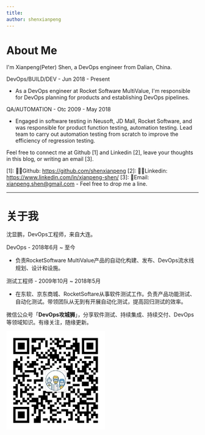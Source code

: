 ```yaml
---
title: 
author: shenxianpeng
---
```


# About Me

I'm Xianpeng(Peter) Shen, a DevOps engineer from Dalian, China.

DevOps/BUILD/DEV - Jun 2018 - Present

* As a DevOps engineer at Rocket Software MultiValue, I'm responsible for DevOps planning for products and establishing DevOps pipelines.

QA/AUTOMATION - Otc 2009 - May 2018

* Engaged in software testing in Neusoft, JD Mall, Rocket Software, and was responsible for product function testing, automation testing. Lead team to carry out automation testing from scratch to improve the efficiency of regression testing.

Feel free to connect me at Github [1] and Linkedin [2], leave your thoughts in this blog, or writing an email [3].

[1]: 👨‍💻Github: https://github.com/shenxianpeng
[2]: 🤙🏻Linkedin: https://www.linkedin.com/in/xianpeng-shen/
[3]: 📧Email: xianpeng.shen@gmail.com - Feel free to drop me a line. 
<!-- <a href="mailto:xianpeng.shen@gmail.com"><img title="Gmail" height="32" width="32" src="https://raw.githubusercontent.com/shenxianpeng/shenxianpeng/master/assets/gmail.svg"></a>
<a href="https://github.com/shenxianpeng"><img title="GitHub" height="32" width="32" src="https://raw.githubusercontent.com/shenxianpeng/shenxianpeng/master/assets/github.svg"></a>
<a href="https://www.linkedin.com/in/xianpeng-shen/"><img title="LinkedIn" height="32" width="32" src="https://raw.githubusercontent.com/shenxianpeng/shenxianpeng/master/assets/linkedin.svg"></a> -->

---

# 关于我

沈显鹏，DevOps工程师，来自大连。

DevOps - 2018年6月 ~ 至今

* 负责RocketSoftware MultiValue产品的自动化构建、发布、DevOps流水线规划、设计和设施。

测试工程师 - 2009年10月 ~ 2018年5月

* 在东软、京东商城、RocketSoftare从事软件测试工作。负责产品功能测试、自动化测试。带领团队从无到有开展自动化测试，提高回归测试的效率。

微信公众号「**DevOps攻城狮**」，分享软件测试、持续集成、持续交付、DevOps 等领域知识。有缘关注，随缘更新。

![](index/qrcode.jpg)
